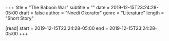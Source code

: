 +++
title = "The Baboon War"
subtitle = ""
date = 2019-12-15T23:24:28-05:00
draft = false
author = "Nnedi Okorafor"
genre = "Literature"
length = "Short Story"

[read]
  start = 2019-12-15T23:24:28-05:00
  end = 2019-12-15T23:24:28-05:00
+++
